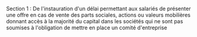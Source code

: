 Section 1 : De l'instauration d'un délai permettant aux salariés de présenter une offre en cas de vente des parts sociales, actions ou valeurs mobilières donnant accès à la majorité du capital dans les sociétés qui ne sont pas soumises à l'obligation de mettre en place un comité d'entreprise